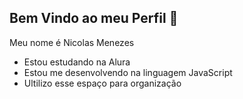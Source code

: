 ## Bem Vindo ao meu Perfil 👋

Meu nome é Nicolas Menezes

- Estou estudando na Alura
- Estou me desenvolvendo na linguagem JavaScript
- Ultilizo esse espaço para organização
